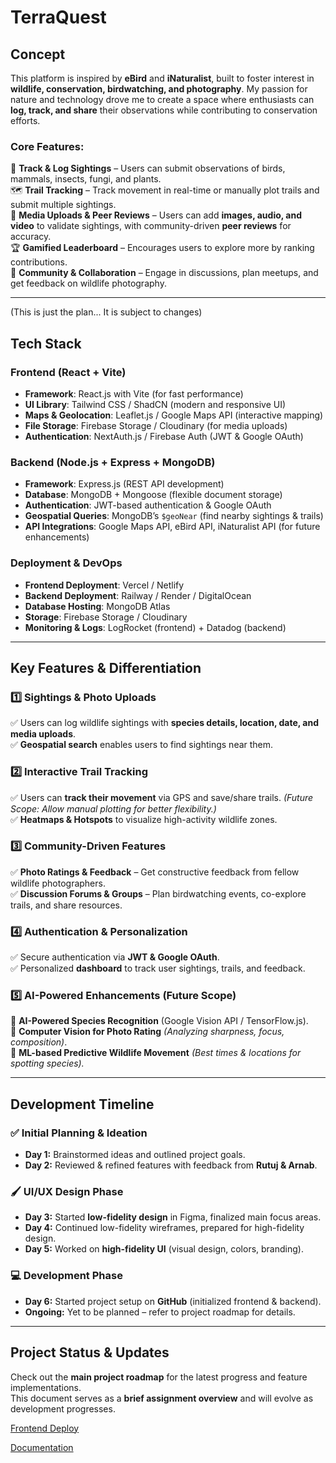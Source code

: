 # **TerraQuest**  

## **Concept**  
This platform is inspired by **eBird** and **iNaturalist**, built to foster interest in **wildlife, conservation, birdwatching, and photography**. My passion for nature and technology drove me to create a space where enthusiasts can **log, track, and share** their observations while contributing to conservation efforts.  

### **Core Features:**  
📍 **Track & Log Sightings** – Users can submit observations of birds, mammals, insects, fungi, and plants.  
🗺️ **Trail Tracking** – Track movement in real-time or manually plot trails and submit multiple sightings.  
📸 **Media Uploads & Peer Reviews** – Users can add **images, audio, and video** to validate sightings, with community-driven **peer reviews** for accuracy.  
🏆 **Gamified Leaderboard** – Encourages users to explore more by ranking contributions.  
👥 **Community & Collaboration** – Engage in discussions, plan meetups, and get feedback on wildlife photography.  

---

(This is just the plan... It is subject to changes)

## **Tech Stack**  

### **Frontend (React + Vite)**  
- **Framework**: React.js with Vite (for fast performance)  
- **UI Library**: Tailwind CSS / ShadCN (modern and responsive UI)  
- **Maps & Geolocation**: Leaflet.js / Google Maps API (interactive mapping)  
- **File Storage**: Firebase Storage / Cloudinary (for media uploads)  
- **Authentication**: NextAuth.js / Firebase Auth (JWT & Google OAuth)  

### **Backend (Node.js + Express + MongoDB)**  
- **Framework**: Express.js (REST API development)  
- **Database**: MongoDB + Mongoose (flexible document storage)  
- **Authentication**: JWT-based authentication & Google OAuth  
- **Geospatial Queries**: MongoDB’s `$geoNear` (find nearby sightings & trails)  
- **API Integrations**: Google Maps API, eBird API, iNaturalist API (for future enhancements)  

### **Deployment & DevOps**  
- **Frontend Deployment**: Vercel / Netlify  
- **Backend Deployment**: Railway / Render / DigitalOcean  
- **Database Hosting**: MongoDB Atlas  
- **Storage**: Firebase Storage / Cloudinary  
- **Monitoring & Logs**: LogRocket (frontend) + Datadog (backend)  

---

## **Key Features & Differentiation**  

### **1️⃣ Sightings & Photo Uploads**  
✅ Users can log wildlife sightings with **species details, location, date, and media uploads**.  
✅ **Geospatial search** enables users to find sightings near them.  

### **2️⃣ Interactive Trail Tracking**  
✅ Users can **track their movement** via GPS and save/share trails. *(Future Scope: Allow manual plotting for better flexibility.)*  
✅ **Heatmaps & Hotspots** to visualize high-activity wildlife zones.  

### **3️⃣ Community-Driven Features**  
✅ **Photo Ratings & Feedback** – Get constructive feedback from fellow wildlife photographers.  
✅ **Discussion Forums & Groups** – Plan birdwatching events, co-explore trails, and share resources.  

### **4️⃣ Authentication & Personalization**  
✅ Secure authentication via **JWT & Google OAuth**.  
✅ Personalized **dashboard** to track user sightings, trails, and feedback.  

### **5️⃣ AI-Powered Enhancements (Future Scope)**  
🚀 **AI-Powered Species Recognition** (Google Vision API / TensorFlow.js).  
🚀 **Computer Vision for Photo Rating** *(Analyzing sharpness, focus, composition)*.  
🚀 **ML-based Predictive Wildlife Movement** *(Best times & locations for spotting species).*  

---

## **Development Timeline**  

### **✅ Initial Planning & Ideation**  
- **Day 1:** Brainstormed ideas and outlined project goals.  
- **Day 2:** Reviewed & refined features with feedback from **Rutuj & Arnab**.  

### **🖌️ UI/UX Design Phase**  
- **Day 3:** Started **low-fidelity design** in Figma, finalized main focus areas.  
- **Day 4:** Continued low-fidelity wireframes, prepared for high-fidelity design.  
- **Day 5:** Worked on **high-fidelity UI** (visual design, colors, branding).  

### **💻 Development Phase**  
- **Day 6:** Started project setup on **GitHub** (initialized frontend & backend).  
- **Ongoing:** Yet to be planned – refer to project roadmap for details.  

---

## **Project Status & Updates**  
Check out the **main project roadmap** for the latest progress and feature implementations.  
This document serves as a **brief assignment overview** and will evolve as development progresses.  

[Frontend Deploy](https://terraquest.netlify.app/)

[Documentation](https://docs.google.com/document/d/1U3TmqffF8EQVwXoUP9U88xDnMpCyP3nO3NMakEZGK_0/edit?usp=sharing)